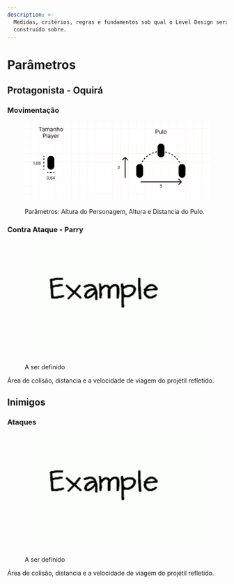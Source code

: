 ```yaml
---
description: >-
  Medidas, critérios, regras e fundamentos sob qual o Level Design será
  construído sobre.
---
```


# Parâmetros

## Protagonista - Oquirá

### Movimentação

<figure><img src="../.gitbook/assets/image (4) (2).png" alt=""><figcaption><p>Parâmetros: Altura do Personagem, Altura e Distancia do Pulo.</p></figcaption></figure>

### Contra Ataque - Parry

<figure><img src="../.gitbook/assets/example.gif" alt=""><figcaption><p>A ser definido</p></figcaption></figure>

Área de colisão, distancia e a velocidade de viagem do projétil refletido.

## Inimigos

### Ataques

<figure><img src="../.gitbook/assets/example.gif" alt=""><figcaption><p>A ser definido</p></figcaption></figure>

Área de colisão, distancia e a velocidade de viagem do projétil refletido.
